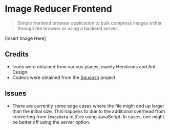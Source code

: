 # Image Reducer Frontend

> Simple frontend browser application to bulk compress images either through
> the browser or using a backend server.

[Insert Image Here]

## Credits

- Icons were obtained from various places, mainly HeroIcons and Ant Design.
- Codecs were obtained from the [Squoosh](https://github.com/GoogleChromeLabs/squoosh) project.

## Issues

- There are currently some edge cases where the file might end up larger than
  the initial size. This happens to due to the additional overhead from
  converting from `ImageData` to `Blob` using JavaScript. In cases, one might
  be better off using the server option.
